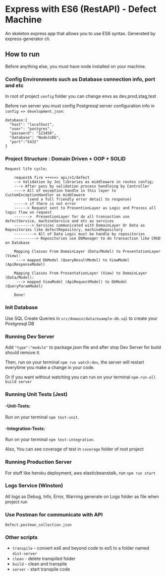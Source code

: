 # Express with ES6 (RestAPI) - Defect Machine

An skeleton express app that allows you to use ES6 syntax. Generated by express-generator cli.

## How to run

Before anything else, you must have node installed on your machine.

### Config Environments such as Database connection info, port and etc

In root of project `config` folder you can change envs as dev,prod,stag,test

Before run server you must config Postgresql server configuration info in `config => development.json`:

```
database:{
  "host": "localhost",
  "user": "postgres",
  "password": "123456",
  "database": "NodeJsDb",
  "port":"5432"
}
```

### Project Structure : Domain Driven + OOP + SOLID

```
Request life cycle;

    requestA fire +++>>> api/v1/defect
    --> Validation by Joi libraries as middleware in routes config;
    ---> After pass by validation process handleing by Controller
    ----> All of exception handle in this layer to CustomExceptionHandler as middleware
          (send a full friendly error detail to response) 
    -----> if there is not error 
    ------> Request sent to PresentionLayer as Logic and Process all logic flow on request 
    ------->  PresentionLayer for do all transaction use defectService, machineService and etc as services
    --------> Services communicated with DomainLayer Or Data as Repositories like defectRepository, machineRepository
    ---------> All of Data Logic must be handle by repositories 
    ----------> Repositories use DbManager to do transaction like CRUD on Database
    
    Mapping Classes From DomainLayer (Data/Model) to PresentationLayer (View):
     ---> mapped DbModel (QueryResultModel) to ViewModel (ApiResponseModel)
   
    Mapping Classes From PresentationLayer (View) to DomainLayer (Data/Model):
     ---> mapped ViewModel (ApiRequestModel) to DbModel (QueryParamModel)
    
    Done!
```

### Init Database 

Use SQL Create Queries in `src/domain/data/example-db.sql` to create your Postgresql DB

### Running Dev Server

Add `"type":"module"` to package.json file and after stop Dev Server for build should remove it.

Then, run on your terminal `npm run watch:dev`, the server will restart everytime you make a change in your code.

Or if you want without watching you can run on your terminal `npm-run-all build server`

### Running Unit Tests (Jest)

#### -Unit-Tests:
Run on your terminal `npm test-unit`.

#### -Integration-Tests:
Run on your terminal `npm test-integration`.

Also, You can see coverage of test in `coverage` folder of root project


### Running Production Server

For stuff like heroku deployment, aws elasticbeanstalk, run `npm run start`

### Logs Service (Winston)

All logs as Debug, Info, Error, Warning generate on Logs folder as file when project run

### Use Postman for communicate with API

`Defect.postman_collection.json`

### Other scripts

* `transpile` - convert es6 and beyond code to es5 to a folder named `dist-server`
* `clean` - delete transpiled folder
* `build` - clean and transpile
* `server` - start transpile code
